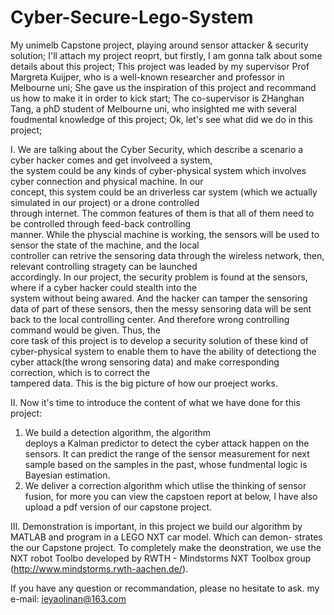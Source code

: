 # Cyber-Secure-Lego-System
My unimelb Capstone project, playing around sensor attacker &amp; security solution;
I'll attach my project reoprt, but firstly, I am gonna talk about some details about this project;
This project was leaded by my supervisor Prof Margreta Kuijper, who is a well-known researcher and professor in Melbourne uni;
She gave us the inspiration of this project and recommand us how to make it in order to kick start;
The co-supervisor is ZHanghan Tang, a phD student of Melbourne uni, who insighted me with several foudmental knowledge of this project;
Ok, let's see what did we do in this project;

I.
We are talking about the Cyber Security, which describe a scenario a cyber hacker comes and get involveed a system,          
the system could be any kinds of cyber-physical system which involves cyber connection and physical machine. In our          
concept, this system could be an driverless car system (which we actually simulated in our project) or a drone controlled    
through internet. The common features of them is that all of them need to be controlled through feed-back controlling        
manner. While the physcial machine is working, the sensors will be used to sensor the state of the machine, and the local    
controller can retrive the sensoring data through the wireless network, then, relevant controlling stragety can be launched  
accordingly. In our project, the security problem is found at the sensors, where if a cyber hacker could stealth into the    
system without being awared. And the hacker can tamper the sensoring data of part of these sensors, then the messy sensoring 
data will be sent back to the local controlling center. And therefore wrong controlling command would be given. Thus, the    
core task of this project is to develop a security solution of these kind of cyber-physical system to enable them to have the
ability of detectiong the cyber attack(the wrong sensoring data) and make corresponding correction, which is to correct the  
tampered data. This is the big picture of how our proeject works.                                                            
                
II.
Now it's time to introduce the content of what we have done for this project:                                                   
1. We build a detection algorithm, the algorithm                                                                               
deploys a Kalman predictor to detect the cyber attack happen on the sensors. It can predict the range of the sensor measurement
for next sample based on the samples in the past, whose fundmental logic is Bayesian estimation.
2. We deliver a correction algorithm which utlise the thinking of sensor fusion, for more you can view the capstoen report at below,
I have also upload a pdf version of our capstone project.

III.
Demonstration is important, in this project we build our algorithm by MATLAB and program in a LEGO NXT car model. Which can demon-
strates the our Capstone project. To completely make the deonstration, we use the NXT robot Toolbo developed by RWTH - Mindstorms NXT Toolbox group (http://www.mindstorms.rwth-aachen.de/).


If you have any question or recommandation, please no hesitate to ask.
my e-mail: ieyaolinan@163.com
